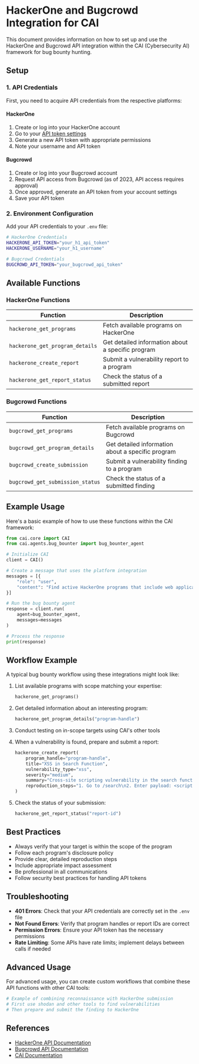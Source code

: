 # HackerOne and Bugcrowd Integration for CAI

This document provides information on how to set up and use the HackerOne and Bugcrowd API integration within the CAI (Cybersecurity AI) framework for bug bounty hunting.

## Setup

### 1. API Credentials

First, you need to acquire API credentials from the respective platforms:

#### HackerOne

1. Create or log into your HackerOne account
2. Go to your [API token settings](https://hackerone.com/settings/api_token)
3. Generate a new API token with appropriate permissions
4. Note your username and API token

#### Bugcrowd

1. Create or log into your Bugcrowd account
2. Request API access from Bugcrowd (as of 2023, API access requires approval)
3. Once approved, generate an API token from your account settings
4. Save your API token

### 2. Environment Configuration

Add your API credentials to your `.env` file:

```bash
# HackerOne Credentials
HACKERONE_API_TOKEN="your_h1_api_token"
HACKERONE_USERNAME="your_h1_username"

# Bugcrowd Credentials
BUGCROWD_API_TOKEN="your_bugcrowd_api_token"
```

## Available Functions

### HackerOne Functions

| Function | Description |
|----------|-------------|
| `hackerone_get_programs` | Fetch available programs on HackerOne |
| `hackerone_get_program_details` | Get detailed information about a specific program |
| `hackerone_create_report` | Submit a vulnerability report to a program |
| `hackerone_get_report_status` | Check the status of a submitted report |

### Bugcrowd Functions

| Function | Description |
|----------|-------------|
| `bugcrowd_get_programs` | Fetch available programs on Bugcrowd |
| `bugcrowd_get_program_details` | Get detailed information about a specific program |
| `bugcrowd_create_submission` | Submit a vulnerability finding to a program |
| `bugcrowd_get_submission_status` | Check the status of a submitted finding |

## Example Usage

Here's a basic example of how to use these functions within the CAI framework:

```python
from cai.core import CAI
from cai.agents.bug_bounter import bug_bounter_agent

# Initialize CAI
client = CAI()

# Create a message that uses the platform integration
messages = [{
    "role": "user",
    "content": "Find active HackerOne programs that include web applications in scope."
}]

# Run the bug bounty agent
response = client.run(
    agent=bug_bounter_agent,
    messages=messages
)

# Process the response
print(response)
```

## Workflow Example

A typical bug bounty workflow using these integrations might look like:

1. List available programs with scope matching your expertise:

   ```python
   hackerone_get_programs()
   ```

2. Get detailed information about an interesting program:

   ```python
   hackerone_get_program_details("program-handle")
   ```

3. Conduct testing on in-scope targets using CAI's other tools

4. When a vulnerability is found, prepare and submit a report:

   ```python
   hackerone_create_report(
       program_handle="program-handle",
       title="XSS in Search Function",
       vulnerability_type="xss",
       severity="medium",
       summary="Cross-site scripting vulnerability in the search function",
       reproduction_steps="1. Go to /search\n2. Enter payload: <script>alert(1)</script>"
   )
   ```

5. Check the status of your submission:

   ```python
   hackerone_get_report_status("report-id")
   ```

## Best Practices

- Always verify that your target is within the scope of the program
- Follow each program's disclosure policy
- Provide clear, detailed reproduction steps
- Include appropriate impact assessment
- Be professional in all communications
- Follow security best practices for handling API tokens

## Troubleshooting

- **401 Errors**: Check that your API credentials are correctly set in the `.env` file
- **Not Found Errors**: Verify that program handles or report IDs are correct
- **Permission Errors**: Ensure your API token has the necessary permissions
- **Rate Limiting**: Some APIs have rate limits; implement delays between calls if needed

## Advanced Usage

For advanced usage, you can create custom workflows that combine these API functions with other CAI tools:

```python
# Example of combining reconnaissance with HackerOne submission
# First use shodan and other tools to find vulnerabilities
# Then prepare and submit the finding to HackerOne
```

## References

- [HackerOne API Documentation](https://docs.hackerone.com/reference/)
- [Bugcrowd API Documentation](https://docs.bugcrowd.com/reference)
- [CAI Documentation](https://github.com/aliasrobotics/cai)
